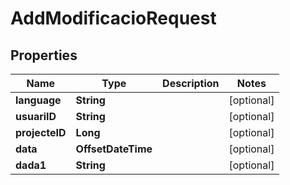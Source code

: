 

# AddModificacioRequest


## Properties

| Name | Type | Description | Notes |
|------------ | ------------- | ------------- | -------------|
|**language** | **String** |  |  [optional] |
|**usuariID** | **String** |  |  [optional] |
|**projecteID** | **Long** |  |  [optional] |
|**data** | **OffsetDateTime** |  |  [optional] |
|**dada1** | **String** |  |  [optional] |



